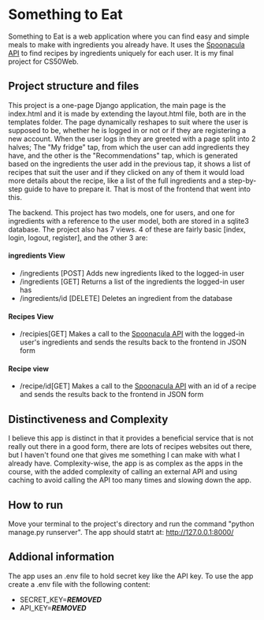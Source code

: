# Something to Eat

Something to Eat is a web application where you can find easy and simple meals to make with ingredients you already have. It uses the [Spoonacula API](https://spoonacular.com/food-api/docs) to find recipes by ingredients uniquely for each user. It is my final project for CS50Web.

## Project structure and files

This project is a one-page Django application, the main page is the index.html and it is made by extending the layout.html file, both are in the templates folder. The page dynamically reshapes to suit where the user is supposed to be, whether he is logged in or not or if they are registering a new account. When the user logs in they are greeted with a page split into 2 halves; The "My fridge" tap, from which the user can add ingredients they have, and the other is the "Recommendations" tap, which is generated based on the ingredients the user add in the previous tap, it shows a list of recipes that suit the user and if they clicked on any of them it would load more details about the recipe, like a list of the full ingredients and a step-by-step guide to have to prepare it. That is most of the frontend that went into this.

The backend. This project has two models, one for users, and one for ingredients with a reference to the user model, both are stored in a sqlite3 database. The project also has 7 views. 4 of these are fairly basic [index, login, logout, register], and the other 3 are: 

#### ingredients View

- /ingredients [POST] Adds new ingredients liked to the logged-in user
- /ingredients [GET] Returns a list of the ingredients the logged-in user has
- /ingredients/id [DELETE] Deletes an ingredient from the database

#### Recipes View

- /recipies[GET] Makes a call to the  [Spoonacula API](https://spoonacular.com/food-api/docs) with the logged-in user's ingredients and sends the results back to the frontend in JSON form

#### Recipe view

- /recipe/id[GET] Makes a call to the  [Spoonacula API](https://spoonacular.com/food-api/docs) with an id of a recipe and sends the results back to the frontend in JSON form


## Distinctiveness and Complexity

I believe this app is distinct in that it provides a beneficial service that is not really out there in a good form, there are lots of recipes websites out there, but I haven't found one that gives me something I can make with what I already have. Complexity-wise, the app is as complex as the apps in the course, with the added complexity of calling an external API and using caching to avoid calling the API too many times and slowing down the app.

## How to run

Move your terminal to the project's directory and run the command "python manage.py runserver". The app should statrt at: http://127.0.0.1:8000/

## Addional information

The app uses an .env file to hold secret key like the API key.
To use the app create a .env file with the following content:

- SECRET_KEY=***REMOVED***
- API_KEY=***REMOVED***